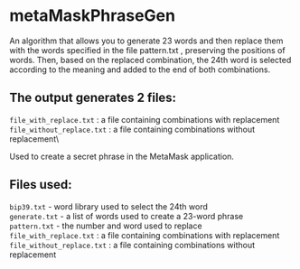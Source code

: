 # metaMaskPhraseGen

An algorithm that allows you to generate 23 words and then replace them with the words specified in the file pattern.txt , preserving the positions of words.
Then, based on the replaced combination, the 24th word is selected according to the meaning and added to the end of both combinations.

## The output generates 2 files:
`file_with_replace.txt` : a file containing combinations with replacement\
`file_without_replace.txt` : a file containing combinations without replacement\

Used to create a secret phrase in the MetaMask application.

## Files used:
`bip39.txt` - word library used to select the 24th word\
`generate.txt` - a list of words used to create a 23-word phrase\
`pattern.txt` - the number and word used to replace\
`file_with_replace.txt` : a file containing combinations with replacement\
`file_without_replace.txt` : a file containing combinations without replacement

